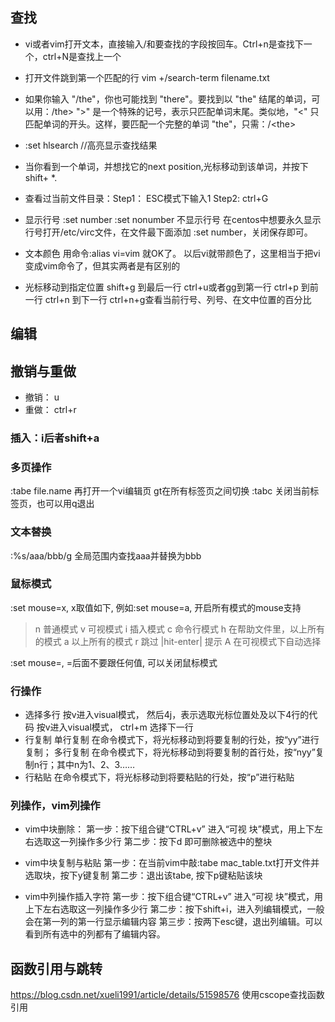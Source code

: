 ## 查找
* vi或者vim打开文本，直接输入/和要查找的字段按回车。Ctrl+n是查找下一个，ctrl+N是查找上一个
* 打开文件跳到第一个匹配的行
  vim +/search-term filename.txt
* 如果你输入 "/the"，你也可能找到 "there"。要找到以 "the" 结尾的单词，可以用：/the\> "\>" 是一个特殊的记号，表示只匹配单词末尾。类似地，"\<" 只匹配单词的开头。这样，要匹配一个完整的单词 "the"，只需：/\<the\>  
* :set hlsearch //高亮显示查找结果
* 当你看到一个单词，并想找它的next position,光标移动到该单词，并按下 shift+ *.
* 查看过当前文件目录：Step1： ESC模式下输入1  Step2: ctrl+G
* 显示行号
:set number
:set nonumber 不显示行号
在centos中想要永久显示行号打开/etc/virc文件，在文件最下面添加 :set number，关闭保存即可。

* 文本颜色
用命令:alias vi=vim 就OK了。 以后vi就带颜色了，这里相当于把vi变成vim命令了，但其实两者是有区别的

* 光标移动到指定位置
  shift+g 到最后一行
  ctrl+u或者gg到第一行
  ctrl+p  到前一行
  ctrl+n  到下一行
  ctrl+n+g查看当前行号、列号、在文中位置的百分比
  
## 编辑  
## 撤销与重做
* 撤销： u
* 重做： ctrl+r

### 插入：i后者shift+a

### 多页操作
:tabe file.name 再打开一个vi编辑页
gt在所有标签页之间切换
:tabc 关闭当前标签页，也可以用q退出

### 文本替换
:%s/aaa/bbb/g
全局范围内查找aaa并替换为bbb

### 鼠标模式
:set mouse=x, x取值如下, 例如:set mouse=a, 开启所有模式的mouse支持
> n 普通模式
> v 可视模式
> i 插入模式
> c 命令行模式
> h 在帮助文件里，以上所有的模式
> a 以上所有的模式
> r 跳过 |hit-enter| 提示
> A 在可视模式下自动选择

:set mouse=, =后面不要跟任何值, 可以关闭鼠标模式

### 行操作  
* 选择多行
  按v进入visual模式， 然后4j，表示选取光标位置处及以下4行的代码
  按v进入visual模式， ctrl+m 选择下一行
* 行复制
单行复制
在命令模式下，将光标移动到将要复制的行处，按“yy”进行复制；
多行复制
在命令模式下，将光标移动到将要复制的首行处，按“nyy”复制n行；其中n为1、2、3……
* 行粘贴
在命令模式下，将光标移动到将要粘贴的行处，按“p”进行粘贴

### 列操作，vim列操作
* vim中块删除：
第一步：按下组合键“CTRL+v” 进入“可视 块”模式，用上下左右选取这一列操作多少行
第二步：按下d 即可删除被选中的整块

* vim中块复制与粘贴
第一步：在当前vim中敲:tabe mac_table.txt打开文件并选取块，按下y键复制
第二步：退出该tabe, 按下p键粘贴该块

* vim中列操作插入字符
第一步：按下组合键“CTRL+v” 进入“可视 块”模式，用上下左右选取这一列操作多少行
第二步：按下shift+i，进入列编辑模式，一般会在第一列的第一行显示编辑内容
第三步：按两下esc键，退出列编辑。可以看到所有选中的列都有了编辑内容。


## 函数引用与跳转
https://blog.csdn.net/xueli1991/article/details/51598576
      使用cscope查找函数引用

